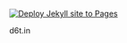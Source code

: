 [![Deploy Jekyll site to Pages](https://github.com/dushmis/dushmis.github.io/actions/workflows/jekyll.yml/badge.svg)](https://github.com/dushmis/dushmis.github.io/actions/workflows/jekyll.yml)


d6t.in